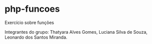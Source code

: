 # php-funcoes
Exercício sobre funções

Integrantes do grupo:
Thatyara Alves Gomes,
Luciana Silva de Souza,
Leonardo dos Santos Miranda.

